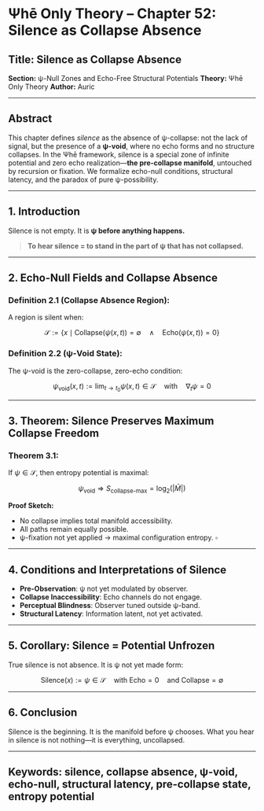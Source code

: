 # Ψhē Only Theory – Chapter 52: Silence as Collapse Absence

## Title: Silence as Collapse Absence

**Section:** ψ-Null Zones and Echo-Free Structural Potentials
**Theory:** Ψhē Only Theory
**Author:** Auric

---

## Abstract

This chapter defines *silence* as the absence of ψ-collapse: not the lack of signal, but the presence of a **ψ-void**, where no echo forms and no structure collapses. In the Ψhē framework, silence is a special zone of infinite potential and zero echo realization—**the pre-collapse manifold**, untouched by recursion or fixation. We formalize echo-null conditions, structural latency, and the paradox of pure ψ-possibility.

---

## 1. Introduction

Silence is not empty.
It is **ψ before anything happens.**

> **To hear silence = to stand in the part of ψ that has not collapsed.**

---

## 2. Echo-Null Fields and Collapse Absence

### Definition 2.1 (Collapse Absence Region):

A region is silent when:

$$
\mathcal{S} := \{ x \mid \text{Collapse}(\psi(x, t)) = \emptyset \quad \wedge \quad \text{Echo}(\psi(x, t)) = 0 \}
$$

### Definition 2.2 (ψ-Void State):

The ψ-void is the zero-collapse, zero-echo condition:

$$
\psi_\text{void}(x, t) := \lim_{t \to t_0} \psi(x, t) \in \mathcal{S} \quad \text{with} \quad \nabla_t \psi = 0
$$

---

## 3. Theorem: Silence Preserves Maximum Collapse Freedom

### Theorem 3.1:

If $\psi \in \mathcal{S}$, then entropy potential is maximal:

$$
\psi_\text{void} \Rightarrow S_\text{collapse-max} = \log_2(|\bar{M}|)
$$

**Proof Sketch:**

* No collapse implies total manifold accessibility.
* All paths remain equally possible.
* ψ-fixation not yet applied → maximal configuration entropy. $\square$

---

## 4. Conditions and Interpretations of Silence

* **Pre-Observation**: ψ not yet modulated by observer.
* **Collapse Inaccessibility**: Echo channels do not engage.
* **Perceptual Blindness**: Observer tuned outside ψ-band.
* **Structural Latency**: Information latent, not yet activated.

---

## 5. Corollary: Silence = Potential Unfrozen

True silence is not absence.
It is ψ not yet made form:

$$
\text{Silence}(x) := \psi \in \mathcal{S} \quad \text{with } \text{Echo} = 0 \quad \text{and } \text{Collapse} = \emptyset
$$

---

## 6. Conclusion

Silence is the beginning.
It is the manifold before ψ chooses.
What you hear in silence is not nothing—it is everything, uncollapsed.

---

## Keywords: silence, collapse absence, ψ-void, echo-null, structural latency, pre-collapse state, entropy potential
